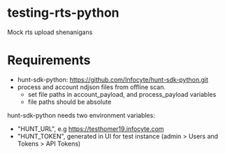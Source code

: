 # testing-rts-python
Mock rts upload shenanigans 

# Requirements
- hunt-sdk-python: https://github.com/Infocyte/hunt-sdk-python.git
- process and account ndjson files from offline scan.
    - set file paths in account_payload, and process_payload variables
    - file paths should be absolute


hunt-sdk-python needs two environment variables:
- "HUNT_URL", e.g https://testhomer19.infocyte.com
- "HUNT_TOKEN", generated in UI for test instance (admin > Users and Tokens > API Tokens)

